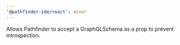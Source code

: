 ```yaml
---
'@pathfinder-ide/react': minor
---
```


Allows Pathfinder to accept a GraphQLSchema as a prop to prevent introspection.
